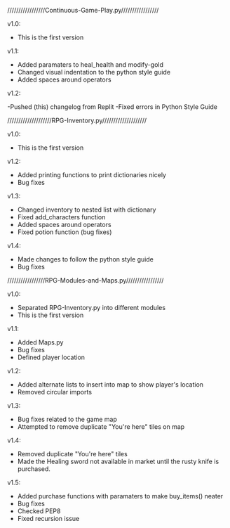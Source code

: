 /////////////////Continuous-Game-Play.py/////////////////

v1.0:
- This is the first version

v1.1:

- Added paramaters to heal_health and modify-gold
- Changed visual indentation to the python style guide
- Added spaces around operators

v1.2:

-Pushed (this) changelog from Replit
-Fixed errors in Python Style Guide

////////////////////RPG-Inventory.py////////////////////

v1.0:

- This is the first version

v1.2:

- Added printing functions to print dictionaries nicely
- Bug fixes

v1.3:

- Changed inventory to nested list with dictionary
- Fixed add_characters function
- Added spaces around operators
- Fixed potion function (bug fixes)

v1.4:

- Made changes to follow the python style guide
- Bug fixes

/////////////////RPG-Modules-and-Maps.py/////////////////

v1.0:

- Separated RPG-Inventory.py into different modules
- This is the first version

v1.1:

- Added Maps.py
- Bug fixes
- Defined player location

v1.2:

- Added alternate lists to insert into map to show player's location
- Removed circular imports

v1.3:
- Bug fixes related to the game map
- Attempted to remove duplicate "You're here" tiles on map

v1.4:
- Removed duplicate "You're here" tiles 
- Made the Healing sword not available in market until the rusty knife is purchased.

v1.5:
- Added purchase functions with paramaters to make buy_items() neater
- Bug fixes
- Checked PEP8
- Fixed recursion issue